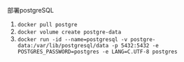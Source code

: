 部署postgreSQL
1. `docker pull postgre`
2. `docker volume create postgre-data`
3. `docker run -id --name=postgresql -v postgre-data:/var/lib/postgresql/data -p 5432:5432 -e POSTGRES_PASSWORD=postgres -e LANG=C.UTF-8 postgres`
